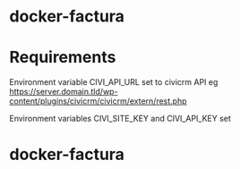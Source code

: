 # docker-factura

Requirements
============

Environment variable CIVI_API_URL set to civicrm API eg https://server.domain.tld/wp-content/plugins/civicrm/civicrm/extern/rest.php

Environment variables CIVI_SITE_KEY and CIVI_API_KEY set

# docker-factura
